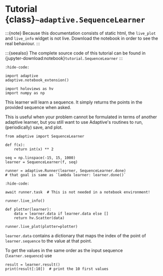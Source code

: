 # Tutorial {class}`~adaptive.SequenceLearner`

:::{note}
Because this documentation consists of static html, the `live_plot`
and `live_info` widget is not live. Download the notebook
in order to see the real behaviour.
:::

:::{seealso}
The complete source code of this tutorial can be found in
{jupyter-download:notebook}`tutorial.SequenceLearner`
:::

```{jupyter-execute}
:hide-code:

import adaptive
adaptive.notebook_extension()

import holoviews as hv
import numpy as np
```

This learner will learn a sequence. It simply returns
the points in the provided sequence when asked.

This is useful when your problem cannot be formulated in terms of
another adaptive learner, but you still want to use Adaptive's
routines to run, (periodically) save, and plot.

```{jupyter-execute}
from adaptive import SequenceLearner

def f(x):
    return int(x) ** 2

seq = np.linspace(-15, 15, 1000)
learner = SequenceLearner(f, seq)

runner = adaptive.Runner(learner, SequenceLearner.done)
# that goal is same as `lambda learner: learner.done()`
```

```{jupyter-execute}
:hide-code:

await runner.task  # This is not needed in a notebook environment!
```

```{jupyter-execute}
runner.live_info()
```

```{jupyter-execute}
def plotter(learner):
    data = learner.data if learner.data else []
    return hv.Scatter(data)

runner.live_plot(plotter=plotter)
```

`learner.data` contains a dictionary that maps the index of the point of `learner.sequence` to the value at that point.

To get the values in the same order as the input sequence (`learner.sequence`) use

```{jupyter-execute}
result = learner.result()
print(result[:10])  # print the 10 first values
```
